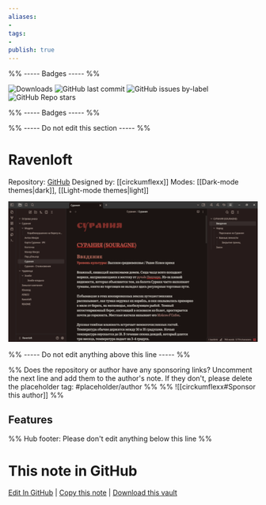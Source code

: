 ```yaml
---
aliases:
- 
tags: 
- 
publish: true
---
```


%% ----- Badges ----- %%

![Downloads](https://img.shields.io/badge/downloads-807-573E7A?style=for-the-badge&logo=)
![GitHub last commit](https://img.shields.io/github/last-commit/circkumflexx/obsidian-ravenloft-theme?color=573E7A&label=last%20update&logo=github&style=for-the-badge)
![GitHub issues by-label](https://img.shields.io/github/issues/circkumflexx/obsidian-ravenloft-theme/help%20wanted?color=573E7A&logo=github&style=for-the-badge) 
![GitHub Repo stars](https://img.shields.io/github/stars/circkumflexx/obsidian-ravenloft-theme?color=573E7A&logo=github&style=for-the-badge)

%% ----- Badges ----- %%

%% ----- Do not edit this section ----- %%

# Ravenloft

Repository: [GitHub](https://github.com/circkumflexx/obsidian-ravenloft-theme)
Designed by: [[circkumflexx]]
Modes: [[Dark-mode themes|dark]], [[Light-mode themes|light]]



![screenshot](https://github.com/circkumflexx/obsidian-ravenloft-theme/raw/HEAD/preview.png)

%% ----- Do not edit anything above this line ----- %% 

%% Does the repository or author have any sponsoring links? Uncomment the next line and add them to the author's note. If they don't, please delete the placeholder tag: #placeholder/author %%
%% ![[circkumflexx#Sponsor this author]] %%


## Features



%% Hub footer: Please don't edit anything below this line %%

# This note in GitHub

<span class="git-footer">[Edit In GitHub](https://github.dev/obsidian-community/obsidian-hub/blob/main/02%20-%20Community%20Expansions/02.05%20All%20Community%20Expansions/Themes/Ravenloft.md "git-hub-edit-note") | [Copy this note](https://raw.githubusercontent.com/obsidian-community/obsidian-hub/main/02%20-%20Community%20Expansions/02.05%20All%20Community%20Expansions/Themes/Ravenloft.md "git-hub-copy-note") | [Download this vault](https://github.com/obsidian-community/obsidian-hub/archive/refs/heads/main.zip "git-hub-download-vault") </span>
